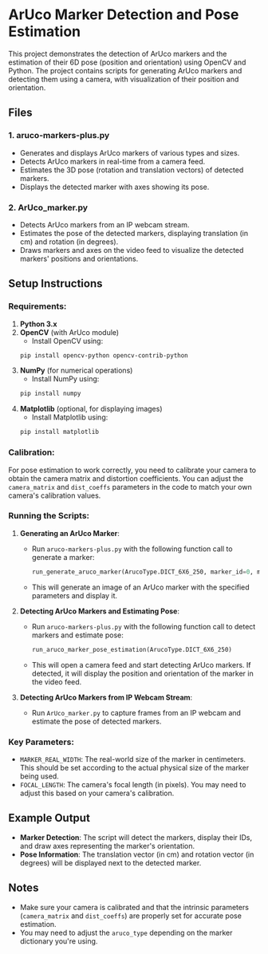 # ArUco Marker Detection and Pose Estimation

This project demonstrates the detection of ArUco markers and the estimation of their 6D pose (position and orientation) using OpenCV and Python. The project contains scripts for generating ArUco markers and detecting them using a camera, with visualization of their position and orientation.

## Files

### 1. **aruco-markers-plus.py**
   - Generates and displays ArUco markers of various types and sizes.
   - Detects ArUco markers in real-time from a camera feed.
   - Estimates the 3D pose (rotation and translation vectors) of detected markers.
   - Displays the detected marker with axes showing its pose.

### 2. **ArUco_marker.py**
   - Detects ArUco markers from an IP webcam stream.
   - Estimates the pose of the detected markers, displaying translation (in cm) and rotation (in degrees).
   - Draws markers and axes on the video feed to visualize the detected markers' positions and orientations.

## Setup Instructions

### Requirements:
1. **Python 3.x**
2. **OpenCV** (with ArUco module)
   - Install OpenCV using:
   ```bash
   pip install opencv-python opencv-contrib-python
   ```
3. **NumPy** (for numerical operations)
   - Install NumPy using:
   ```bash
   pip install numpy
   ```
4. **Matplotlib** (optional, for displaying images)
   - Install Matplotlib using:
   ```bash
   pip install matplotlib
   ```

### Calibration:
For pose estimation to work correctly, you need to calibrate your camera to obtain the camera matrix and distortion coefficients. You can adjust the `camera_matrix` and `dist_coeffs` parameters in the code to match your own camera's calibration values.

### Running the Scripts:
1. **Generating an ArUco Marker**:
   - Run `aruco-markers-plus.py` with the following function call to generate a marker:
     ```python
     run_generate_aruco_marker(ArucoType.DICT_6X6_250, marker_id=0, marker_width_pixels=200)
     ```
   - This will generate an image of an ArUco marker with the specified parameters and display it.

2. **Detecting ArUco Markers and Estimating Pose**:
   - Run `aruco-markers-plus.py` with the following function call to detect markers and estimate pose:
     ```python
     run_aruco_marker_pose_estimation(ArucoType.DICT_6X6_250)
     ```
   - This will open a camera feed and start detecting ArUco markers. If detected, it will display the position and orientation of the marker in the video feed.

3. **Detecting ArUco Markers from IP Webcam Stream**:
   - Run `ArUco_marker.py` to capture frames from an IP webcam and estimate the pose of detected markers.

### Key Parameters:
- `MARKER_REAL_WIDTH`: The real-world size of the marker in centimeters. This should be set according to the actual physical size of the marker being used.
- `FOCAL_LENGTH`: The camera's focal length (in pixels). You may need to adjust this based on your camera's calibration.

## Example Output

- **Marker Detection**: The script will detect the markers, display their IDs, and draw axes representing the marker's orientation.
- **Pose Information**: The translation vector (in cm) and rotation vector (in degrees) will be displayed next to the detected marker.

## Notes

- Make sure your camera is calibrated and that the intrinsic parameters (`camera_matrix` and `dist_coeffs`) are properly set for accurate pose estimation.
- You may need to adjust the `aruco_type` depending on the marker dictionary you're using.

